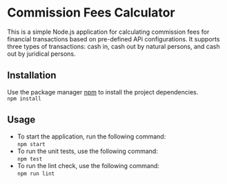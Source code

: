 # Commission Fees Calculator
This is a simple Node.js application for calculating commission fees for financial transactions based on pre-defined APi configurations. It supports three types of transactions: cash in, cash out by natural persons, and cash out by juridical persons.

## Installation
Use the package manager [npm](https://www.npmjs.com/) to install the project dependencies.  
`npm install`

## Usage
* To start the application, run the following command:  
`npm start`  
* To run the unit tests, use the following command:  
`npm test`
* To run the lint check, use the following command:  
`npm run lint`

